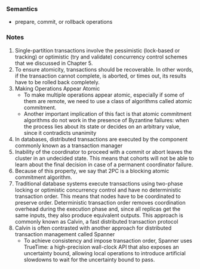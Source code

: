 ### Semantics
* prepare, commit, or rollback operations

### Notes
1. Single-partition transactions involve the pessimistic (lock-based or
   tracking) or optimistic (try and validate) concurrency control schemes that
   we discussed in Chapter 5.
2. To ensure atomicity, transactions should be recoverable. In other words, if
   the transaction cannot complete, is aborted, or times out, its results have to
   be rolled back completely.
3. Making Operations Appear Atomic
   * To make multiple operations appear atomic, especially if some of them are
      remote, we need to use a class of algorithms called atomic commitment.
   * Another important
     implication of this fact is that atomic commitment algorithms do not work
     in the presence of Byzantine failures: when the process lies about its state
     or decides on an arbitrary value, since it contradicts unanimity
4. In databases, distributed transactions are executed by the component
   commonly known as a transaction manager
5. Inability of the coordinator to proceed with a commit or abort leaves the
   cluster in an undecided state. This means that cohorts will not be able to
   learn about the final decision in case of a permanent coordinator failure.
6. Because of this property, we say that 2PC is a blocking atomic
   commitment algorithm.
7. Traditional database systems execute transactions using two-phase locking
   or optimistic concurrency control and have no deterministic transaction
   order. This means that nodes have to be coordinated to preserve order.
   Deterministic transaction order removes coordination overhead during the
   execution phase and, since all replicas get the same inputs, they also
   produce equivalent outputs. This approach is commonly known as Calvin,
   a fast distributed transaction protocol
8. Calvin is often contrasted with another approach for distributed transaction
   management called Spanner
   * To achieve consistency and impose transaction order, Spanner uses
     TrueTime: a high-precision wall-clock API that also exposes an
     uncertainty bound, allowing local operations to introduce artificial
     slowdowns to wait for the uncertainty bound to pass.